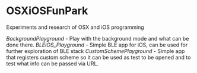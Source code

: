 # OSXiOSFunPark
Experiments and research of OSX and iOS programming 

*BackgroundPlayground* - Play with the background mode and what can be done there. 
*BLEiOS_Playground* - Simple BLE app for iOS, can be used for further exploration of BLE stack
*CustomSchemePlayground* - Simple app that registers custom scheme so it can be used as test to be opened and to test what info can be passed via URL. 
